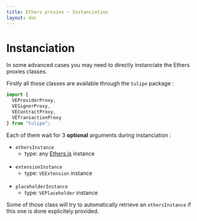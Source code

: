 ```yaml
---
title: Ethers proxies ~ Instanciation
layout: doc
---
```


# Instanciation

In some advanced cases you may need to directly instanciate the Ethers proxies classes.

Firstly all those classes are available through the `tulipe` package :
```js
import {
  VEProviderProxy,
  VESignerProxy,
  VEContractProxy,
  VETransactionProxy
} from "tulipe";
```

Each of them wait for 3 **optional** arguments during instanciation :
- `ethersInstance`
  - type: any [Ethers.js](https://ethers.org/) instance
<br/><br/>
- `extensionInstance`
  - type: `VEExtension` instance
<br/><br/>
- `placeholderInstance`
  - type: `VEPlaceholder` instance

Some of those class will try to automatically retrieve an `ethersInstance` if this one is done explicitely provided.
